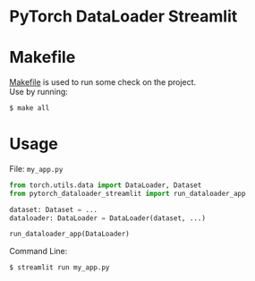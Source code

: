 # PyTorch DataLoader Streamlit

# Makefile
[Makefile](./Makefile) is used to run some check on the project.  
Use by running: 
```bash
$ make all
```

# Usage

File: `my_app.py`
```python
from torch.utils.data import DataLoader, Dataset
from pytorch_dataloader_streamlit import run_dataloader_app

dataset: Dataset = ...
dataloader: DataLoader = DataLoader(dataset, ...)

run_dataloader_app(DataLoader)
```

Command Line:
```bash
$ streamlit run my_app.py
```

